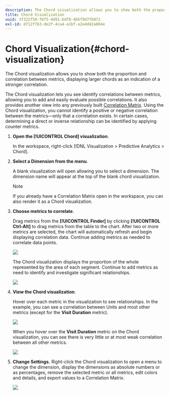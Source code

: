 ```yaml
---
description: The Chord visualization allows you to show both the proportion and correlation between metrics, displaying larger chords as an indication of a stronger correlation.
title: Chord Visualization
uuid: 3f322f58-f8f5-4d91-bdf8-4b5f9d7fb072
exl-id: d712f7b3-de2f-4ca4-a1bf-a2e4d42a084e
---
```

# Chord Visualization{#chord-visualization}

The Chord visualization allows you to show both the proportion and correlation between metrics, displaying larger chords as an indication of a stronger correlation.

The Chord visualization lets you see identify correlations between metrics, allowing you to add and easily evaluate possible correlations. It also provides another view into any previously built [Correlation Matrix](https://docs.adobe.com/content/help/en/data-workbench/using/client/analysis-visualizations/correlation-analysis/c-correlation-analysis.html). Using the Chord visualization, you cannot identify a positive or negative correlation between the metrics—only that a correlation exists. In certain cases, determining a direct or inverse relationship can be identified by applying counter metrics.

1. **Open the **[!UICONTROL Chord]** visualization**.

   In the workspace, right-click [!DNL Visualization > Predictive Analytics > Chord]. 

1. **Select a Dimension from the menu**.

   A blank visualization will open allowing you to select a dimension. The dimension name will appear at the top of the blank chord visualization.

   >[!NOTE]
   >
   >If you already have a Correlation Matrix open in the workspace, you can also render it as a Chord visualization.

1. **Choose metrics to correlate**.

   Drag metrics from the **[!UICONTROL Finder]** by clicking **[!UICONTROL Ctrl-Alt]** to drag metrics from the table to the chart. After two or more metrics are selected, the chart will automatically refresh and begin displaying correlation data. Continue adding metrics as needed to correlate data points.
   
   ![](assets/chord_drag_metric.png)

   The Chord visualization displays the proportion of the whole represented by the area of each segment. Continue to add metrics as need to identify and investigate significant relationships.

   ![](assets/chord_selected.png)

1. **View the Chord visualization**.

   Hover over each metric in the visualization to see relationships. In the example, you can see a correlation between Units and most other metrics (except for the **Visit Duration** metric). 
   
   ![](assets/chord_visualization_1.png)

   When you hover over the **Visit Duration** metric on the Chord visualization, you can see there is very little or at most weak correlation between all other metrics. 

   ![](assets/chord_visualization_2.png)

1. **Change Settings.** Right-click the Chord visualization to open a menu to change the dimension, display the dimensions as absolute numbers or as percentages, remove the selected metric or all metrics, edit colors and details, and export values to a Correlation Matrix. 

   ![](assets/chord_menu.png)
